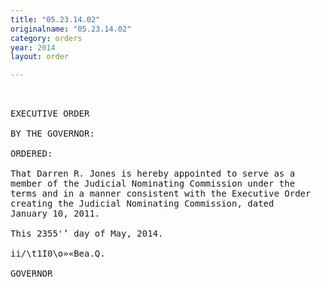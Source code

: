 ```yaml
---
title: "05.23.14.02"
originalname: "05.23.14.02"
category: orders
year: 2014
layout: order

---
```

<pre>
 

EXECUTIVE ORDER

BY THE GOVERNOR:

ORDERED:

That Darren R. Jones is hereby appointed to serve as a
member of the Judicial Nominating Commission under the
terms and in a manner consistent with the Executive Order
creating the Judicial Nominating Commission, dated
January 10, 2011.

This 2355'’ day of May, 2014.

ii/\t1I0\o»«Bea.Q.

GOVERNOR

</pre>
